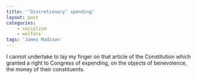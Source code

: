 ```yaml
---
title: '‘Discretionary’ spending'
layout: post
categories:
    - socialism
    - welfare
tags: 'James Madison'
---
```


I cannot undertake to lay my finger on that article of the Constitution which granted a right to Congress of expending, on the objects of benevolence, the money of their constituents.
